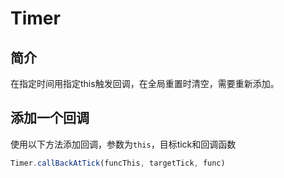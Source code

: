# Timer
## 简介
在指定时间用指定this触发回调，在全局重置时清空，需要重新添加。
## 添加一个回调
使用以下方法添加回调，参数为`this`，目标tick和回调函数
```js
Timer.callBackAtTick(funcThis, targetTick, func)
```